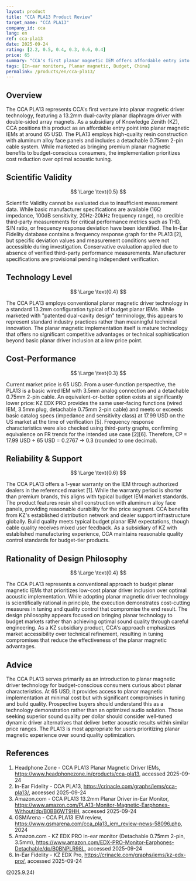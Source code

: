 ```yaml
---
layout: product
title: "CCA PLA13 Product Review"
target_name: "CCA PLA13"
company_id: cca
lang: en
ref: cca-pla13
date: 2025-09-24
rating: [2.2, 0.5, 0.4, 0.3, 0.6, 0.4]
price: 65
summary: "CCA's first planar magnetic IEM offers affordable entry into planar technology but suffers from tuning compromises and quality concerns typical of budget implementations."
tags: [In-ear monitors, Planar magnetic, Budget, China]
permalink: /products/en/cca-pla13/
---
```


## Overview

The CCA PLA13 represents CCA's first venture into planar magnetic driver technology, featuring a 13.2mm dual-cavity planar diaphragm driver with double-sided array magnets. As a subsidiary of Knowledge Zenith (KZ), CCA positions this product as an affordable entry point into planar magnetic IEMs at around 65 USD. The PLA13 employs high-quality resin construction with aluminum alloy face panels and includes a detachable 0.75mm 2-pin cable system. While marketed as bringing premium planar magnetic benefits to budget-conscious consumers, the implementation prioritizes cost reduction over optimal acoustic tuning.

## Scientific Validity

$$ \Large \text{0.5} $$

Scientific Validity cannot be evaluated due to insufficient measurement data. While basic manufacturer specifications are available (16Ω impedance, 100dB sensitivity, 20Hz-20kHz frequency range), no credible third-party measurements for critical performance metrics such as THD, S/N ratio, or frequency response deviation have been identified. The In-Ear Fidelity database contains a frequency response graph for the PLA13 [2], but specific deviation values and measurement conditions were not accessible during investigation. Conservative evaluation applied due to absence of verified third-party performance measurements. Manufacturer specifications are provisional pending independent verification.

## Technology Level

$$ \Large \text{0.4} $$

The CCA PLA13 employs conventional planar magnetic driver technology in a standard 13.2mm configuration typical of budget planar IEMs. While marketed with "patented dual-cavity design" terminology, this appears to represent standard industry practices rather than meaningful technical innovation. The planar magnetic implementation itself is mature technology that offers no significant competitive advantages or technical sophistication beyond basic planar driver inclusion at a low price point.

## Cost-Performance

$$ \Large \text{0.3} $$

Current market price is 65 USD. From a user-function perspective, the PLA13 is a basic wired IEM with 3.5mm analog connection and a detachable 0.75mm 2-pin cable. An equivalent-or-better option exists at significantly lower price: KZ EDX PRO provides the same user-facing functions (wired IEM, 3.5mm plug, detachable 0.75mm 2-pin cable) and meets or exceeds basic catalog specs (impedance and sensitivity class) at 17.99 USD on the US market at the time of verification [5]. Frequency response characteristics were also checked using third-party graphs, confirming equivalence on FR trends for the intended use case [2][6]. Therefore, CP = 17.99 USD ÷ 65 USD = 0.2767 → 0.3 (rounded to one decimal).

## Reliability & Support

$$ \Large \text{0.6} $$

The CCA PLA13 offers a 1-year warranty on the IEM through authorized dealers in the referenced market [1]. While the warranty period is shorter than premium brands, this aligns with typical budget IEM market standards. The product features resin shell construction with aluminum alloy face panels, providing reasonable durability for the price segment. CCA benefits from KZ's established distribution network and dealer support infrastructure globally. Build quality meets typical budget planar IEM expectations, though cable quality receives mixed user feedback. As a subsidiary of KZ with established manufacturing experience, CCA maintains reasonable quality control standards for budget-tier products.

## Rationality of Design Philosophy

$$ \Large \text{0.4} $$

The CCA PLA13 represents a conventional approach to budget planar magnetic IEMs that prioritizes low-cost planar driver inclusion over optimal acoustic implementation. While adopting planar magnetic driver technology is scientifically rational in principle, the execution demonstrates cost-cutting measures in tuning and quality control that compromise the end result. The design philosophy appears focused on bringing planar technology to budget markets rather than achieving optimal sound quality through careful engineering. As a KZ subsidiary product, CCA's approach emphasizes market accessibility over technical refinement, resulting in tuning compromises that reduce the effectiveness of the planar magnetic advantages.

## Advice

The CCA PLA13 serves primarily as an introduction to planar magnetic driver technology for budget-conscious consumers curious about planar characteristics. At 65 USD, it provides access to planar magnetic implementation at minimal cost but with significant compromises in tuning and build quality. Prospective buyers should understand this as a technology demonstration rather than an optimized audio solution. Those seeking superior sound quality per dollar should consider well-tuned dynamic driver alternatives that deliver better acoustic results within similar price ranges. The PLA13 is most appropriate for users prioritizing planar magnetic experience over sound quality optimization.

## References

1. Headphone Zone - CCA PLA13 Planar Magnetic Driver IEMs, https://www.headphonezone.in/products/cca-pla13, accessed 2025-09-24
2. In-Ear Fidelity - CCA PLA13, https://crinacle.com/graphs/iems/cca-pla13/, accessed 2025-09-24
3. Amazon.com - CCA PLA13 13.2mm Planar Driver in-Ear Monitor, https://www.amazon.com/PLA13-Monitor-Magnetic-Earphones-Without/dp/B0BB6WT9HH, accessed 2025-09-24
4. GSMArena - CCA PLA13 IEM review, https://www.gsmarena.com/cca_pla13_iem_review-news-58096.php, 2024
5. Amazon.com - KZ EDX PRO in-ear monitor (Detachable 0.75mm 2-pin, 3.5mm), https://www.amazon.com/EDX-PRO-Monitor-Earphones-Detachable/dp/B0BNPLR98L, accessed 2025-09-24
6. In-Ear Fidelity - KZ EDX Pro, https://crinacle.com/graphs/iems/kz-edx-pro/, accessed 2025-09-24

(2025.9.24)